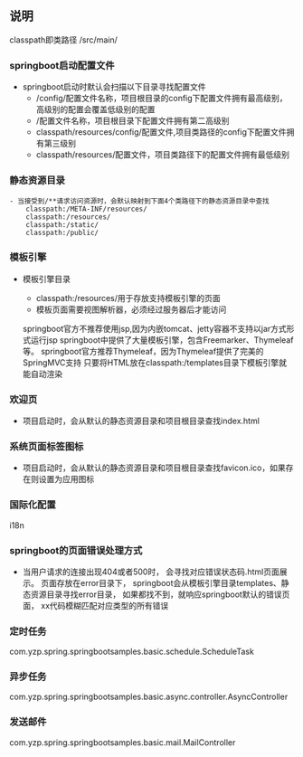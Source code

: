 ## 说明

classpath即类路径 /src/main/

### springboot启动配置文件
- springboot启动时默认会扫描以下目录寻找配置文件
    - /config/配置文件名称，项目根目录的config下配置文件拥有最高级别，高级别的配置会覆盖低级别的配置
    - /配置文件名称，项目根目录下配置文件拥有第二高级别
    - classpath/resources/config/配置文件,项目类路径的config下配置文件拥有第三级别
    - classpath/resources/配置文件，项目类路径下的配置文件拥有最低级别
### 静态资源目录
    - 当接受到/**请求访问资源时，会默认映射到下面4个类路径下的静态资源目录中查找
        classpath:/META-INF/resources/
        classpath:/resources/
        classpath:/static/
        classpath:/public/
### 模板引擎
- 模板引擎目录
    - classpath:/resources/用于存放支持模板引擎的页面
    - 模板页面需要视图解析器，必须经过服务器后才能访问

    springboot官方不推荐使用jsp,因为内嵌tomcat、jetty容器不支持以jar方式形式运行jsp
    springboot中提供了大量模板引擎，包含Freemarker、Thymeleaf等。
    springboot官方推荐Thymeleaf，因为Thymeleaf提供了完美的SpringMVC支持
    只要将HTML放在classpath:/templates目录下模板引擎就能自动渲染
    

### 欢迎页

- 项目启动时，会从默认的静态资源目录和项目根目录查找index.html

### 系统页面标签图标

- 项目启动时，会从默认的静态资源目录和项目根目录查找favicon.ico，如果存在则设置为应用图标

### 国际化配置

i18n
### springboot的页面错误处理方式
- 当用户请求的连接出现404或者500时，
    会寻找对应错误状态码.html页面展示。
    页面存放在error目录下，
    springboot会从模板引擎目录templates、静态资源目录寻找error目录，
    如果都找不到，就响应springboot默认的错误页面，
    xx代码模糊匹配对应类型的所有错误

### 定时任务

com.yzp.spring.springbootsamples.basic.schedule.ScheduleTask

### 异步任务

com.yzp.spring.springbootsamples.basic.async.controller.AsyncController

### 发送邮件

com.yzp.spring.springbootsamples.basic.mail.MailController


